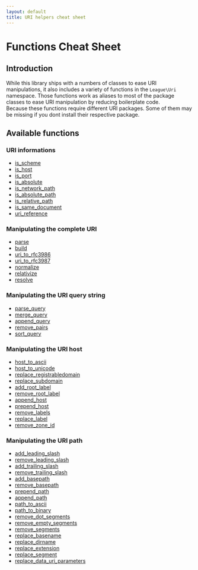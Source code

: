 ```yaml
---
layout: default
title: URI helpers cheat sheet
---
```


# Functions Cheat Sheet

## Introduction

While this library ships with a numbers of classes to ease URI manipulations, it also includes a variety of functions in the `League\Uri` namespace. Those functions work as aliases to most of the package classes to ease URI manipulation by reducing boilerplate code.  
Because these functions require different URI packages. Some of them may be missing if you dont install their respective package.

## Available functions

<div class="functions-listing-container">
	<div class="functions-listing">
		<h3>URI informations</h3>
		<ul>
			<li><a href="/5.0/parser/parser/#scheme-validation">is_scheme</a></li>
			<li><a href="/5.0/parser/parser/#host-validation">is_host</a></li>
			<li><a href="/5.0/parser/parser/#port-validation">is_port</a></li>
			<li><a href="/5.0/manipulations/references/#isabsolute">is_absolute</a></li>
			<li><a href="/5.0/manipulations/references/#isnetworkpath">is_network_path</a></li>
			<li><a href="/5.0/manipulations/references/#isabsolutepath">is_absolute_path</a></li>
			<li><a href="/5.0/manipulations/references/#isrelativepath">is_relative_path</a></li>
			<li><a href="/5.0/manipulations/references/#issamedocument">is_same_document</a></li>
			<li><a href="/5.0/manipulations/references/#urireference">uri_reference</a></li>
		</ul>
	</div>
	<div class="functions-listing">
		<h3>Manipulating the complete URI</h3>
		<ul>
			<li><a href="/5.0/parser/parser/#uri-parsing">parse</a></li>
			<li><a href="/5.0/parser/builder/">build</a></li>
			<li><a href="/5.0/manipulations/formatter/#function-alias">uri_to_rfc3986</a></li>
			<li><a href="/5.0/manipulations/formatter/#function-alias">uri_to_rfc3987</a></li>
			<li><a href="/5.0/manipulations/middlewares/#uri-comparison">normalize</a></li>
			<li><a href="/5.0/manipulations/middlewares/#rrelativize-an-uri">relativize</a></li>
			<li><a href="/5.0/manipulations/middlewares/#resolving-a-relative-uri">resolve</a></li>
		</ul>
	</div>
	<div class="functions-listing">
		<h3>Manipulating the URI query string</h3>
		<ul>
			<li><a href="/5.0/components/query/#queryextract">parse_query</a></li>
			<li><a href="/5.0/manipulations/middlewares/#merging-query-string">merge_query</a></li>
			<li><a href="/5.0/manipulations/middlewares/#append-data-to-the-query-string">append_query</a></li>
			<li><a href="/5.0/manipulations/middlewares/#removing-query-pairs">remove_pairs</a></li>
			<li><a href="/5.0/manipulations/middlewares/#sorting-the-query-keys">sort_query</a></li>
		</ul>
	</div>
	<div class="functions-listing">
		<h3>Manipulating the URI host</h3>
		<ul>
			<li><a href="/5.0/manipulations/middlewares/#transcoding-the-host-to-ascii">host_to_ascii</a></li>
			<li><a href="/5.0/manipulations/middlewares/#transcoding-the-host-to-its-idn-form">host_to_unicode</a></li>
			<li><a href="/5.0/manipulations/middlewares/#updating-the-host-registrable-domain">replace_registrabledomain</a></li>
			<li><a href="/5.0/manipulations/middlewares/#updating-the-host-subdomain">replace_subdomain</a></li>
			<li><a href="/5.0/manipulations/middlewares/#adding-the-root-label">add_root_label</a></li>
			<li><a href="/5.0/manipulations/middlewares/#removing-the-root-label">remove_root_label</a></li>
			<li><a href="/5.0/manipulations/middlewares/#appending-labels">append_host</a></li>
			<li><a href="/5.0/manipulations/middlewares/#prepending-labels">prepend_host</a></li>
			<li><a href="/5.0/manipulations/middlewares/#removing-selected-labels">remove_labels</a></li>
			<li><a href="/5.0/manipulations/middlewares/#replacing-host-label">replace_label</a></li>
			<li><a href="/5.0/manipulations/middlewares/#removing-zone-identifier">remove_zone_id</a></li>
		</ul>
	</div>
	<div class="functions-listing">
		<h3>Manipulating the URI path</h3>
		<ul>
			<li><a href="/5.0/manipulations/middlewares/#adding-leading-slash">add_leading_slash</a></li>
			<li><a href="/5.0/manipulations/middlewares/#removing-leading-slash">remove_leading_slash</a></li>
			<li><a href="/5.0/manipulations/middlewares/#adding-trailing-slash">add_trailing_slash</a></li>
			<li><a href="/5.0/manipulations/middlewares/#removing-trailing-slash">remove_trailing_slash</a></li>
			<li><a href="/5.0/manipulations/middlewares/#add-the-path-basepath">add_basepath</a></li>
			<li><a href="/5.0/manipulations/middlewares/#remove-the-path-basepath">remove_basepath</a></li>
			<li><a href="/5.0/manipulations/middlewares/#prepeding-segments">prepend_path</a></li>
			<li><a href="/5.0/manipulations/middlewares/#appending-path">append_path</a></li>
			<li><a href="/5.0/manipulations/middlewares/#transcoding-data-uri-from-binary-to-ascii">path_to_ascii</a></li>
			<li><a href="/5.0/manipulations/middlewares/#transcoding-data-uri-from-ascii-to-binary">path_to_binary</a></li>
			<li><a href="/5.0/manipulations/middlewares/#removing-dot-segments">remove_dot_segments</a></li>
			<li><a href="/5.0/manipulations/middlewares/#removing-empty-segments">remove_empty_segments</a></li>
			<li><a href="/5.0/manipulations/middlewares/#removing-selected-segments">remove_segments</a></li>
			<li><a href="/5.0/manipulations/middlewares/#updating-path-basename">replace_basename</a></li>
			<li><a href="/5.0/manipulations/middlewares/#updating-path-dirname">replace_dirname</a></li>
			<li><a href="/5.0/manipulations/middlewares/#updating-path-extension">replace_extension</a></li>
			<li><a href="/5.0/manipulations/middlewares/#replacing-a-path-segment">replace_segment</a></li>
			<li><a href="/5.0/manipulations/middlewares/#update-data-uri-parameters">replace_data_uri_parameters</a></li>
		</ul>
	</div>
</div>